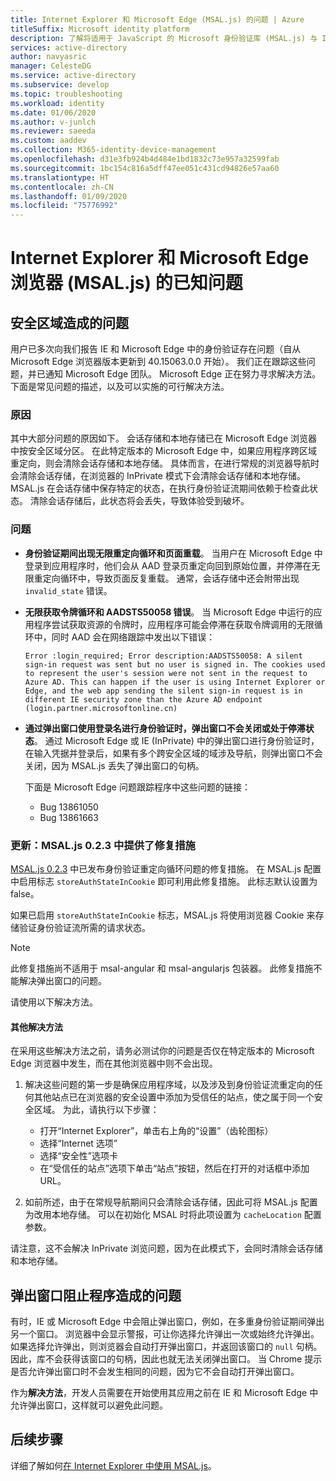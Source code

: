 ```yaml
---
title: Internet Explorer 和 Microsoft Edge (MSAL.js) 的问题 | Azure
titleSuffix: Microsoft identity platform
description: 了解将适用于 JavaScript 的 Microsoft 身份验证库 (MSAL.js) 与 Internet Explorer 和 Microsoft Edge 浏览器配合使用时的已知问题。
services: active-directory
author: navyasric
manager: CelesteDG
ms.service: active-directory
ms.subservice: develop
ms.topic: troubleshooting
ms.workload: identity
ms.date: 01/06/2020
ms.author: v-junlch
ms.reviewer: saeeda
ms.custom: aaddev
ms.collection: M365-identity-device-management
ms.openlocfilehash: d31e3fb924b4d484e1bd1832c73e957a32599fab
ms.sourcegitcommit: 1bc154c816a5dff47ee051c431cd94826e57aa60
ms.translationtype: HT
ms.contentlocale: zh-CN
ms.lasthandoff: 01/09/2020
ms.locfileid: "75776992"
---
```

# <a name="known-issues-on-internet-explorer-and-microsoft-edge-browsers-msaljs"></a>Internet Explorer 和 Microsoft Edge 浏览器 (MSAL.js) 的已知问题

## <a name="issues-due-to-security-zones"></a>安全区域造成的问题
用户已多次向我们报告 IE 和 Microsoft Edge 中的身份验证存在问题（自从 Microsoft Edge 浏览器版本更新到 40.15063.0.0 开始）。  我们正在跟踪这些问题，并已通知 Microsoft Edge 团队。 Microsoft Edge 正在努力寻求解决方法。下面是常见问题的描述，以及可以实施的可行解决方法。

### <a name="cause"></a>原因
其中大部分问题的原因如下。 会话存储和本地存储已在 Microsoft Edge 浏览器中按安全区域分区。 在此特定版本的 Microsoft Edge 中，如果应用程序跨区域重定向，则会清除会话存储和本地存储。 具体而言，在进行常规的浏览器导航时会清除会话存储，在浏览器的 InPrivate 模式下会清除会话存储和本地存储。 MSAL.js 在会话存储中保存特定的状态，在执行身份验证流期间依赖于检查此状态。 清除会话存储后，此状态将会丢失，导致体验受到破坏。

### <a name="issues"></a>问题

- **身份验证期间出现无限重定向循环和页面重载**。 当用户在 Microsoft Edge 中登录到应用程序时，他们会从 AAD 登录页重定向回到原始位置，并停滞在无限重定向循环中，导致页面反复重载。 通常，会话存储中还会附带出现 `invalid_state` 错误。

- **无限获取令牌循环和 AADSTS50058 错误**。 当 Microsoft Edge 中运行的应用程序尝试获取资源的令牌时，应用程序可能会停滞在获取令牌调用的无限循环中，同时 AAD 会在网络跟踪中发出以下错误：

    `Error :login_required; Error description:AADSTS50058: A silent sign-in request was sent but no user is signed in. The cookies used to represent the user's session were not sent in the request to Azure AD. This can happen if the user is using Internet Explorer or Edge, and the web app sending the silent sign-in request is in different IE security zone than the Azure AD endpoint (login.partner.microsoftonline.cn)`

- **通过弹出窗口使用登录名进行身份验证时，弹出窗口不会关闭或处于停滞状态**。 通过 Microsoft Edge 或 IE (InPrivate) 中的弹出窗口进行身份验证时，在输入凭据并登录后，如果有多个跨安全区域的域涉及导航，则弹出窗口不会关闭，因为 MSAL.js 丢失了弹出窗口的句柄。  

    下面是 Microsoft Edge 问题跟踪程序中这些问题的链接：  
    - Bug 13861050
    - Bug 13861663

### <a name="update-fix-available-in-msaljs-023"></a>更新：MSAL.js 0.2.3 中提供了修复措施
[MSAL.js 0.2.3](https://github.com/AzureAD/microsoft-authentication-library-for-js/releases) 中已发布身份验证重定向循环问题的修复措施。 在 MSAL.js 配置中启用标志 `storeAuthStateInCookie` 即可利用此修复措施。 此标志默认设置为 false。

如果已启用 `storeAuthStateInCookie` 标志，MSAL.js 将使用浏览器 Cookie 来存储验证身份验证流所需的请求状态。

> [!NOTE]
> 此修复措施尚不适用于 msal-angular 和 msal-angularjs 包装器。 此修复措施不能解决弹出窗口的问题。

请使用以下解决方法。

#### <a name="other-workarounds"></a>其他解决方法
在采用这些解决方法之前，请务必测试你的问题是否仅在特定版本的 Microsoft Edge 浏览器中发生，而在其他浏览器中则不会出现。  
1. 解决这些问题的第一步是确保应用程序域，以及涉及到身份验证流重定向的任何其他站点已在浏览器的安全设置中添加为受信任的站点，使之属于同一个安全区域。
为此，请执行以下步骤：
    - 打开“Internet Explorer”，单击右上角的“设置”（齿轮图标）  
    - 选择“Internet 选项” 
    - 选择“安全性”选项卡 
    - 在“受信任的站点”选项下单击“站点”按钮，然后在打开的对话框中添加 URL。  

2. 如前所述，由于在常规导航期间只会清除会话存储，因此可将 MSAL.js 配置为改用本地存储。 可以在初始化 MSAL 时将此项设置为 `cacheLocation` 配置参数。

请注意，这不会解决 InPrivate 浏览问题，因为在此模式下，会同时清除会话存储和本地存储。

## <a name="issues-due-to-popup-blockers"></a>弹出窗口阻止程序造成的问题

有时，IE 或 Microsoft Edge 中会阻止弹出窗口，例如，在多重身份验证期间弹出另一个窗口。 浏览器中会显示警报，可让你选择允许弹出一次或始终允许弹出。 如果选择允许弹出，则浏览器会自动打开弹出窗口，并返回该窗口的 `null` 句柄。 因此，库不会获得该窗口的句柄，因此也就无法关闭弹出窗口。 当 Chrome 提示是否允许弹出窗口时不会发生相同的问题，因为它不会自动打开弹出窗口。

作为**解决方法**，开发人员需要在开始使用其应用之前在 IE 和 Microsoft Edge 中允许弹出窗口，这样就可以避免此问题。

## <a name="next-steps"></a>后续步骤
详细了解如何[在 Internet Explorer 中使用 MSAL.js](msal-js-use-ie-browser.md)。

<!-- Update_Description: wording update -->